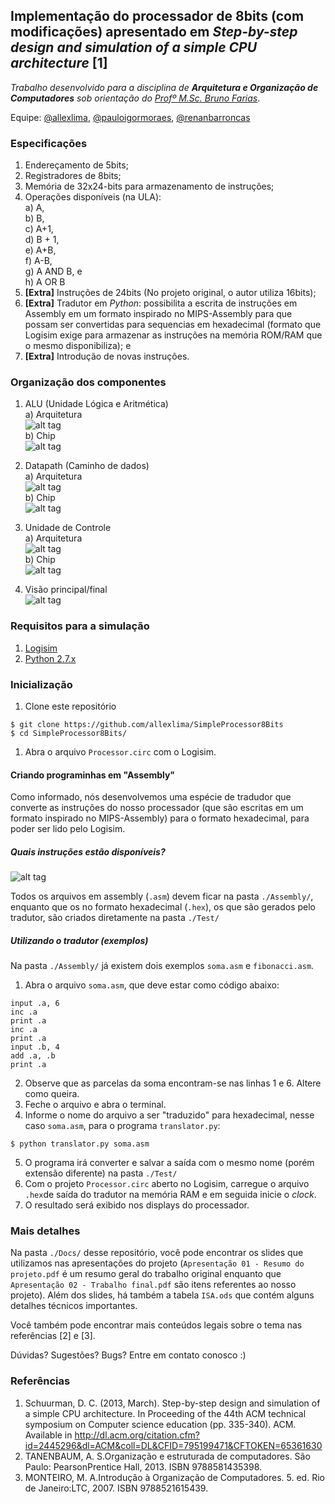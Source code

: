 ## Implementação do processador de 8bits (com modificações) apresentado em _Step-by-step design and simulation of a simple CPU architecture_ [1]

_Trabalho desenvolvido para a disciplina de **Arquitetura e Organização de Computadores** sob orientação do [Profº M.Sc. Bruno Farias](https://github.com/bruno-carvalho)_.

Equipe: [@allexlima](https://github.com/allexlima), [@pauloigormoraes](https://github.com/pauloigormoraes), [@renanbarroncas](https://github.com/renanbarroncas)

### Especificações

1. Endereçamento de 5bits;
2. Registradores de 8bits;
3. Memória de 32x24-bits para armazenamento de instruções;
4. Operações disponíveis (na ULA):<br>
    a) A,<br>
    b) B,<br>
    c) A+1,<br>
    d) B + 1,<br>
    e) A+B,<br>
    f) A-B,<br>
    g) A AND B, e<br>
    h) A OR B<br>
5. **[Extra]** Instruções de 24bits (No projeto original, o autor utiliza 16bits);
6. **[Extra]** Tradutor em _Python_: possibilita a escrita de instruções em Assembly em um formato inspirado no MIPS-Assembly para que possam ser convertidas para sequencias em hexadecimal (formato que Logisim exige para armazenar as instruções na memória ROM/RAM que o mesmo disponibiliza); e
7. **[Extra]** Introdução de novas instruções.

### Organização dos componentes
    
1. ALU (Unidade Lógica e Aritmética)<br>
    a) Arquitetura<br>
    ![alt tag](https://raw.githubusercontent.com/allexlima/SimpleProcessor8Bits/master/Photos/ula.png)<br>
    b) Chip<br>
    ![alt tag](https://raw.githubusercontent.com/allexlima/SimpleProcessor8Bits/master/Photos/1.png)<br>

2. Datapath (Caminho de dados)<br>
    a) Arquitetura<br>
    ![alt tag](https://raw.githubusercontent.com/allexlima/SimpleProcessor8Bits/master/Photos/datapath.png)<br>
    b) Chip<br>
    ![alt tag](https://raw.githubusercontent.com/allexlima/SimpleProcessor8Bits/master/Photos/2.png)<br>

3. Unidade de Controle<br>
    a) Arquitetura<br>
    ![alt tag](https://raw.githubusercontent.com/allexlima/SimpleProcessor8Bits/master/Photos/control_unit.png)<br>
    b) Chip<br>
    ![alt tag](https://raw.githubusercontent.com/allexlima/SimpleProcessor8Bits/master/Photos/3.png)<br>

4. Visão principal/final<br>
    ![alt tag](https://raw.githubusercontent.com/allexlima/SimpleProcessor8Bits/master/Photos/main.png)

### Requisitos para a simulação

1. [Logisim](http://www.cburch.com/logisim/)
2. [Python 2.7.x](https://www.python.org/)

### Inicialização

1. Clone este repositório
  ```
  $ git clone https://github.com/allexlima/SimpleProcessor8Bits
  $ cd SimpleProcessor8Bits/
  ```

1. Abra o arquivo ```Processor.circ``` com o Logisim.

#### Criando programinhas em "Assembly"

Como informado, nós desenvolvemos uma espécie de tradudor que converte as instruções do nosso processador (que são escritas em um formato inspirado no MIPS-Assembly) para o formato hexadecimal, para poder ser lido pelo Logisim.

##### Quais instruções estão disponíveis?

![alt tag](https://raw.githubusercontent.com/allexlima/SimpleProcessor8Bits/master/Photos/4.jpeg)

Todos os arquivos em assembly (```.asm```) devem ficar na pasta ```./Assembly/```, enquanto que os no formato hexadecimal (```.hex```), os que são gerados pelo tradutor, são criados diretamente na pasta ```./Test/```

##### Utilizando o tradutor (exemplos)

Na pasta ```./Assembly/``` já existem dois exemplos ```soma.asm``` e ```fibonacci.asm```.

1. Abra o arquivo ```soma.asm```, que deve estar como código abaixo:

  ```
  input .a, 6
  inc .a
  print .a
  inc .a
  print .a
  input .b, 4
  add .a, .b
  print .a
  ```

2. Observe que as parcelas da soma encontram-se nas linhas 1 e 6. Altere como queira.
3. Feche o arquivo e abra o terminal.
4. Informe o nome do arquivo a ser "traduzido" para hexadecimal, nesse caso ```soma.asm```, para o programa ```translator.py```:

  ```
  $ python translator.py soma.asm
  ```

5. O programa irá converter e salvar a saída com o mesmo nome (porém extensão diferente) na pasta ```./Test/```
6. Com o projeto ```Processor.circ``` aberto no Logisim, carregue o arquivo ```.hex```de saída do tradutor na memória RAM e em seguida inicie o _clock_.
7. O resultado será exibido nos displays do processador. 


### Mais detalhes

Na pasta ```./Docs/``` desse repositório, você pode encontrar os slides que utilizamos nas apresentações do projeto (```Apresentação 01 - Resumo do projeto.pdf``` é um resumo geral do trabalho original enquanto que ```Apresentação 02 - Trabalho final.pdf``` são itens referentes ao nosso projeto). Além dos slides, há também a tabela ```ISA.ods``` que contém alguns detalhes técnicos importantes.

Você também pode encontrar mais conteúdos legais sobre o tema nas referências [2] e [3].

Dúvidas? Sugestões? Bugs? Entre em contato conosco :)


### Referências
1. Schuurman, D. C. (2013, March). Step-by-step design and simulation of a simple CPU architecture. In Proceeding of the 44th ACM technical symposium on Computer science education (pp. 335-340). ACM. Available in http://dl.acm.org/citation.cfm?id=2445296&dl=ACM&coll=DL&CFID=795199471&CFTOKEN=65361630
2. TANENBAUM, A. S.Organização e estruturada de computadores. São Paulo: PearsonPrentice Hall, 2013. ISBN 9788581435398.
3. MONTEIRO, M. A.Introdução à Organização de Computadores. 5. ed. Rio de Janeiro:LTC, 2007. ISBN 9788521615439.
